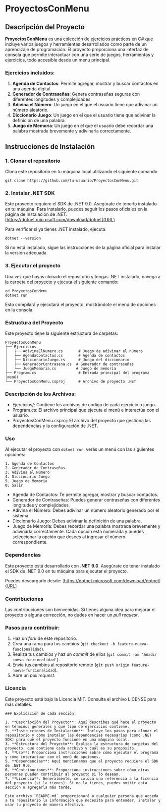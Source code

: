 # ProyectosConMenu

## Descripción del Proyecto
**ProyectosConMenu** es una colección de ejercicios prácticos en C# que incluye varios juegos y herramientas desarrollados como parte de un aprendizaje de programación. El proyecto proporciona una interfaz de consola que permite interactuar con una serie de juegos, herramientas y ejercicios, todo accesible desde un menú principal.

### Ejercicios incluidos:
1. **Agenda de Contactos**: Permite agregar, mostrar y buscar contactos en una agenda digital.
2. **Generador de Contraseñas**: Genera contraseñas seguras con diferentes longitudes y complejidades.
3. **Adivina el Número**: Un juego en el que el usuario tiene que adivinar un número aleatorio.
4. **Diccionario Juego**: Un juego en el que el usuario tiene que adivinar la definición de una palabra.
5. **Juego de Memoria**: Un juego en el que el usuario debe recordar una palabra mostrada brevemente y adivinarla correctamente.

## Instrucciones de Instalación

### 1. Clonar el repositorio
Clona este repositorio en tu máquina local utilizando el siguiente comando:

```
git clone https://github.com/tu-usuario/ProyectosConMenu.git
```

### 2. Instalar .NET SDK
Este proyecto requiere el SDK de .NET 9.0. Asegúrate de tenerlo instalado en tu máquina. Para instalarlo, puedes seguir los pasos oficiales en la página de instalación de .NET.
[https://dotnet.microsoft.com/download/dotnet](URL)


Para verificar si ya tienes .NET instalado, ejecuta:
```
dotnet --version
```
Si no está instalado, sigue las instrucciones de la página oficial para instalar la versión adecuada.

### 3. Ejecutar el proyecto
Una vez que hayas clonado el repositorio y tengas .NET instalado, navega a la carpeta del proyecto y ejecuta el siguiente comando:
```
cd ProyectosConMenu
dotnet run
```
Esto compilará y ejecutará el proyecto, mostrándote el menú de opciones en la consola.

### Estructura del Proyecto
Este proyecto tiene la siguiente estructura de carpetas:

```plaintext
ProyectosConMenu
├── Ejercicios
│   ├── AdivinaElNumero.cs       # Juego de adivinar el número
│   ├── AgendaContactos.cs       # Agenda de contactos
│   ├── DiccionarioJuego.cs      # Juego del diccionario
│   ├── GeneradorContrasena.cs  # Generador de contraseñas
│   └── JuegoMemoria.cs         # Juego de memoria
├── Program.cs                   # Entrada principal del programa (menú)
└── ProyectosConMenu.csproj      # Archivo de proyecto .NET
```

### Descripción de los Archivos:
* Ejercicios/: Contiene los archivos de código de cada ejercicio o juego.
* Program.cs: El archivo principal que ejecuta el menú e interactúa con el usuario.
* ProyectosConMenu.csproj: El archivo del proyecto que gestiona las dependencias y la configuración de .NET.

### Uso
Al ejecutar el proyecto con `dotnet run`, verás un menú con las siguientes opciones:
```
1. Agenda de Contactos
2. Generador de Contraseñas
3. Adivina el Número
4. Diccionario Juego
5. Juego de Memoria
0. Salir
```
* Agenda de Contactos: Te permite agregar, mostrar y buscar contactos.
* Generador de Contraseñas: Puedes generar contraseñas con diferentes longitudes y complejidades.
* Adivina el Número: Debes adivinar un número aleatorio generado por el sistema.
* Diccionario Juego: Debes adivinar la definición de una palabra.
* Juego de Memoria: Debes recordar una palabra mostrada brevemente y adivinarla correctamente.
Cada opción está numerada y puedes seleccionar la opción que desees al ingresar el número correspondiente.

### Dependencias
Este proyecto está desarrollado con **.NET 9.0**. Asegúrate de tener instalado el SDK de .NET 9.0 en tu máquina para ejecutar el proyecto.

Puedes descargarlo desde: [https://dotnet.microsoft.com/download/dotnet](URL)

### Contribuciones
Las contribuciones son bienvenidas. Si tienes alguna idea para mejorar el proyecto o alguna corrección, no dudes en hacer un *pull request*.

### Pasos para contribuir:
1. Haz un *fork* de este repositorio.
2. Crea una rama para tus cambios (`git checkout -b feature-nueva-funcionalidad`).
3. Realiza tus cambios y haz un *commit* de ellos (`git commit -am 'Añadir nueva funcionalidad'`).
4. Envía tus cambios al repositorio remoto (`git push origin feature-nueva-funcionalidad`).
5. Abre un *pull request*.

### Licencia
Este proyecto está bajo la Licencia MIT. Consulta el archivo LICENSE para más detalles.
```
### Explicación de cada sección:

1. **Descripción del Proyecto**: Aquí describes qué hace el proyecto en términos generales y qué tipo de ejercicios contiene.
2. **Instrucciones de Instalación**: Incluye los pasos para clonar el repositorio y cómo instalar las dependencias necesarias (como .NET SDK) para que el proyecto funcione en una máquina local.
3. **Estructura del Proyecto**: Explica la estructura de carpetas del proyecto, qué contiene cada archivo y cuál es su propósito.
4. **Uso**: Proporciona instrucciones sobre cómo ejecutar el programa y cómo interactuar con el menú de opciones.
5. **Dependencias**: Aquí mencionamos que el proyecto requiere el SDK de .NET 9.0.
6. **Contribuciones**: Proporciona instrucciones sobre cómo otras personas pueden contribuir al proyecto si lo desean.
7. **Licencia**: Generalmente, se coloca una referencia a la licencia del proyecto (si la tienes). Si no la tienes, puedes omitir esta sección o agregarla más tarde.

Este archivo `README.md` proporcionará a cualquier persona que acceda a tu repositorio la información que necesita para entender, instalar y usar tu proyecto de manera efectiva.
```







